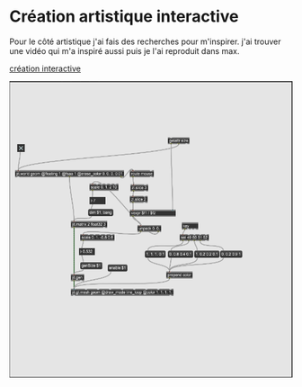 # Création artistique interactive
Pour le côté artistique j'ai fais des recherches pour m'inspirer. j'ai trouver une vidéo qui m'a inspiré aussi puis je l'ai reproduit dans max.

[création interactive](https://youtu.be/qpILdWYjV24)

![max](medias/max.PNG)
